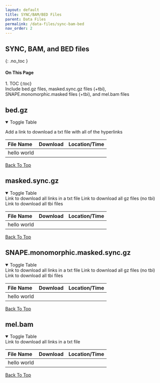 ```yaml
---
layout: default
title: SYNC/BAM/BED Files
parent: Data Files
permalink: /data-files/sync-bam-bed
nav_order: 2
---
```

## SYNC, BAM, and BED files
{: .no_toc }

<h4>On This Page</h4>
1. TOC
{:toc}
<br>
Include bed.gz files, masked.sync.gz files (+tbi), SNAPE.monomorphic.masked files (+tbi), and mel.bam files

## bed.gz

<details open markdown="block">
<summary>Toggle Table</summary>

Add a link to download a txt file with all of the hyperlinks

| File Name                                    | Download       | Location/Time   |
|:----------------------------------------|:------------------|:------------------|
| hello world   |   |   |

[Back To Top](/data-files/sync-bam-bed/#top)
</details>

## masked.sync.gz

<details open markdown="block">
<summary>Toggle Table</summary>
Link to download all links in a txt file
Link to download all gz files (no tbi)
Link to download all tbi files

| File Name                                    | Download       | Location/Time   |
|:----------------------------------------|:------------------|:------------------|
| hello world   |   |   |

[Back To Top](/data-files/sync-bam-bed/#top)
</details>

## SNAPE.monomorphic.masked.sync.gz

<details open markdown="block">
<summary>Toggle Table</summary>
Link to download all links in a txt file
Link to download all gz files (no tbi)
Link to download all tbi files

| File Name                                    | Download       | Location/Time   |
|:----------------------------------------|:------------------|:------------------|
| hello world   |   |   |

[Back To Top](/data-files/sync-bam-bed/#top)
</details>

## mel.bam

<details open markdown="block">
<summary>Toggle Table</summary>
Link to download all links in a txt file

| File Name                                    | Download       | Location/Time   |
|:----------------------------------------|:------------------|:------------------|
| hello world   |   |   |

[Back To Top](/data-files/sync-bam-bed/#top)
</details>
